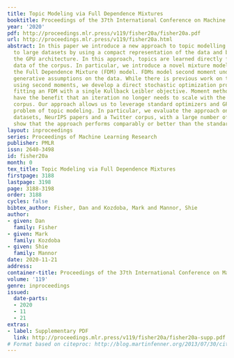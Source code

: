 ```yaml
---
title: Topic Modeling via Full Dependence Mixtures
booktitle: Proceedings of the 37th International Conference on Machine Learning
year: '2020'
pdf: http://proceedings.mlr.press/v119/fisher20a/fisher20a.pdf
url: http://proceedings.mlr.press/v119/fisher20a.html
abstract: In this paper we introduce a new approach to topic modelling that scales
  to large datasets by using a compact representation of the data and by leveraging
  the GPU architecture. In this approach, topics are learned directly from the co-occurrence
  data of the corpus. In particular, we introduce a novel mixture model which we term
  the Full Dependence Mixture (FDM) model. FDMs model second moment under general
  generative assumptions on the data. While there is previous work on topic modeling
  using second moments, we develop a direct stochastic optimization procedure for
  fitting an FDM with a single Kullback Leibler objective. Moment methods in general
  have the benefit that an iteration no longer needs to scale with the size of the
  corpus. Our approach allows us to leverage standard optimizers and GPUs for the
  problem of topic modeling. In particular, we evaluate the approach on two large
  datasets, NeurIPS papers and a Twitter corpus, with a large number of topics, and
  show that the approach performs comparably or better than the standard benchmarks.
layout: inproceedings
series: Proceedings of Machine Learning Research
publisher: PMLR
issn: 2640-3498
id: fisher20a
month: 0
tex_title: Topic Modeling via Full Dependence Mixtures
firstpage: 3188
lastpage: 3198
page: 3188-3198
order: 3188
cycles: false
bibtex_author: Fisher, Dan and Kozdoba, Mark and Mannor, Shie
author:
- given: Dan
  family: Fisher
- given: Mark
  family: Kozdoba
- given: Shie
  family: Mannor
date: 2020-11-21
address: 
container-title: Proceedings of the 37th International Conference on Machine Learning
volume: '119'
genre: inproceedings
issued:
  date-parts:
  - 2020
  - 11
  - 21
extras:
- label: Supplementary PDF
  link: http://proceedings.mlr.press/v119/fisher20a/fisher20a-supp.pdf
# Format based on citeproc: http://blog.martinfenner.org/2013/07/30/citeproc-yaml-for-bibliographies/
---
```

